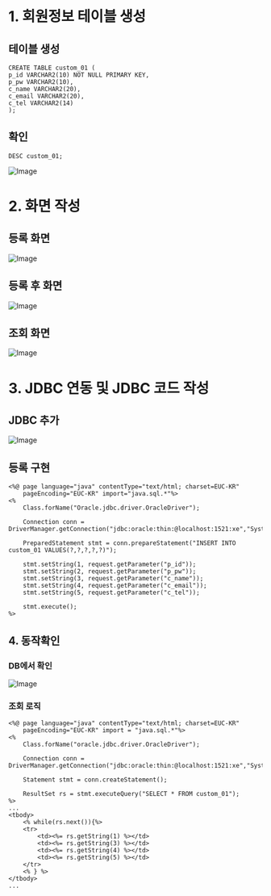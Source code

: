 # 1. 회원정보 테이블 생성
## 테이블 생성
```
CREATE TABLE custom_01 (
p_id VARCHAR2(10) NOT NULL PRIMARY KEY,
p_pw VARCHAR2(10),
c_name VARCHAR2(20),
c_email VARCHAR2(20),
c_tel VARCHAR2(14)
);
```
## 확인
```
DESC custom_01;
```
![Image](https://i.imgur.com/22i7aTc.png)


# 2. 화면 작성
## 등록 화면
![Image](https://i.imgur.com/mQ8ekV3.png)

## 등록 후 화면
![Image](https://i.imgur.com/XUXm9Cz.png)

## 조회 화면
![Image](https://i.imgur.com/n29Yf3b.png)


# 3. JDBC 연동 및 JDBC 코드 작성
## JDBC 추가
![Image](https://i.imgur.com/8vVlkoN.png)
## 등록 구현
```
<%@ page language="java" contentType="text/html; charset=EUC-KR"
    pageEncoding="EUC-KR" import="java.sql.*"%>
<%
	Class.forName("Oracle.jdbc.driver.OracleDriver");
	
	Connection conn = DriverManager.getConnection("jdbc:oracle:thin:@localhost:1521:xe","System","1234");
	
	PreparedStatement stmt = conn.prepareStatement("INSERT INTO custom_01 VALUES(?,?,?,?,?)");
	
	stmt.setString(1, request.getParameter("p_id"));
	stmt.setString(2, request.getParameter("p_pw"));
	stmt.setString(3, request.getParameter("c_name"));
	stmt.setString(4, request.getParameter("c_email"));
	stmt.setString(5, request.getParameter("c_tel"));	
	
	stmt.execute();
%>
```

## 4. 동작확인
### DB에서 확인
![Image](https://i.imgur.com/li7TP7W.png)

### 조회 로직
```
<%@ page language="java" contentType="text/html; charset=EUC-KR"
    pageEncoding="EUC-KR" import = "java.sql.*"%>
<% 
	Class.forName("oracle.jdbc.driver.OracleDriver");
	
	Connection conn = DriverManager.getConnection("jdbc:oracle:thin:@localhost:1521:xe","System","1234");
	
	Statement stmt = conn.createStatement();

	ResultSet rs = stmt.executeQuery("SELECT * FROM custom_01");
%>
...
<tbody>
    <% while(rs.next()){%>
    <tr>
        <td><%= rs.getString(1) %></td>
        <td><%= rs.getString(3) %></td>
        <td><%= rs.getString(4) %></td>
        <td><%= rs.getString(5) %></td>
    </tr>
    <% } %>
</tbody>
...
```
